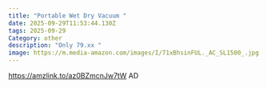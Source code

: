 ```yaml
---
title: "Portable Wet Dry Vacuum "
date: 2025-09-29T11:53:44.130Z
tags: 2025-09-29
Category: other
description: "Only 79.xx "
image: https://m.media-amazon.com/images/I/71xBhsinFUL._AC_SL1500_.jpg
---
```

https://amzlink.to/az0BZmcnJw7tW
AD